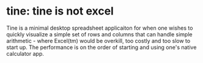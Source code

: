 # tine: tine is not excel
Tine is a minimal desktop spreadsheet applicaiton for when one wishes to quickly visualize a simple set of rows and columns that can handle simple arithmetic - where Excel(tm) would be overkill, too costly and too slow to start up.
The performance is on the order of starting and using one's native calculator app.
